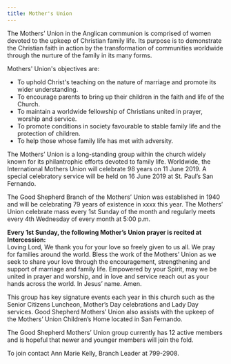 ```yaml
---
title: Mother's Union
---
```

The Mothers’ Union in the Anglican communion is comprised of women devoted to the upkeep of Christian family life. Its purpose is to demonstrate the Christian faith in action by the transformation of communities worldwide through the nurture of the family in its many forms.

Mothers' Union's objectives are:
* To uphold Christ's teaching on the nature of marriage and promote its wider understanding.
* To encourage parents to bring up their children in the faith and life of the Church.
* To maintain a worldwide fellowship of Christians united in prayer, worship and service.
* To promote conditions in society favourable to stable family life and the protection of children.
* To help those whose family life has met with adversity.

The Mothers’ Union is a long-standing group within the church widely known for its philantrophic efforts devoted to family life.   Worldwide, the  International Mothers Union will celebrate 98 years on 11 June 2019.  A special celebratory service will be held on 16 June 2019 at St. Paul’s San Fernando.  

The Good Shepherd Branch of the Mothers’ Union was established in 1940 and will be celebrating 79 years of existence in xxxx this year. The Mothers’ Union celebrate mass every 1st Sunday of the month and regularly meets every 4th  Wednesday of every month at 5:00 p.m. 

**Every 1st Sunday, the following Mother’s Union prayer is recited at Intercession:**  
Loving Lord, We thank you for your love so freely given to us all. We pray for families around the world. Bless the work of the Mothers’ Union as we seek to share your love through the encouragement, strengthening and support of marriage and family life. Empowered by your Spirit, may we be united in prayer and worship, and in love and service reach out as your hands across the world. In Jesus’ name. Amen.

This group has key signature events each year in this church such as the Senior Citizens Luncheon,  Mother’s Day celebrations and Lady Day services.  Good Shepherd Mothers’ Union also assists with the upkeep of the Mothers’ Union Children’s Home located in San Fernando.

The Good Shepherd Mothers’ Union group currently has 12 active members and is hopeful that newer and younger members will join the fold.  

To join contact Ann Marie Kelly, Branch Leader at 799-2908.
